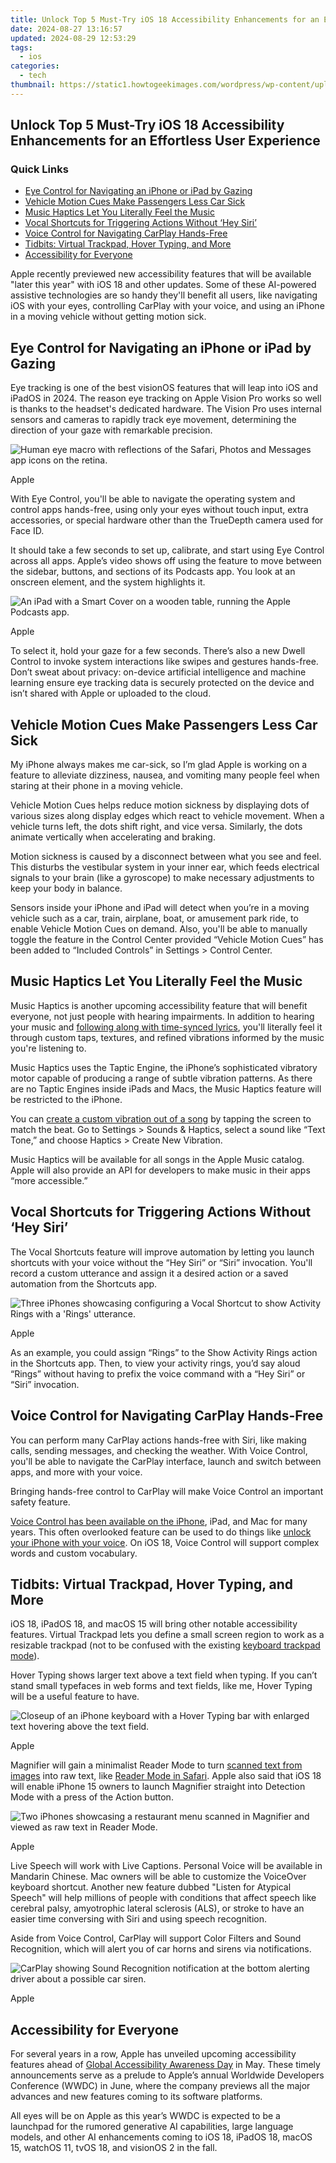 ```yaml
---
title: Unlock Top 5 Must-Try iOS 18 Accessibility Enhancements for an Effortless User Experience
date: 2024-08-27 13:16:57
updated: 2024-08-29 12:53:29
tags:
  - ios
categories:
  - tech
thumbnail: https://static1.howtogeekimages.com/wordpress/wp-content/uploads/2024/05/ipad-ios-18-icon-accessibility-music-haptics-eye-control-carplay-voice-control-featured.jpg
---
```


## Unlock Top 5 Must-Try iOS 18 Accessibility Enhancements for an Effortless User Experience

### Quick Links

* [Eye Control for Navigating an iPhone or iPad by Gazing](https://sim-unlock.techidaily.com/in-2024-android-unlock-code-sim-unlock-your-poco-m6-5g-phone-and-remove-locked-screen-by-drfone-android/)
* [Vehicle Motion Cues Make Passengers Less Car Sick](https://fox-that.techidaily.com/revamp-your-iphones-browser-fast-track-tips-for-a-quick-safari-experience/)
* [Music Haptics Let You Literally Feel the Music](https://screen-recording.techidaily.com/new-top-5-mac-cam-alternatives-to-elevate-your-digital-screens/)
* [Vocal Shortcuts for Triggering Actions Without ‘Hey Siri’](https://remote-screen-capture.techidaily.com/new-exploring-screenflow-features-a-mac-developers-perspective/)
* [Voice Control for Navigating CarPlay Hands-Free](https://tech-revival.techidaily.com/chatgpt-techniques-for-innovative-dungeon-mastery-in-dandd-gaming/)
* [Tidbits: Virtual Trackpad, Hover Typing, and More](https://hardware-reviews.techidaily.com/flsun-s1-evaluation-rapid-warp-performance-and-unique-delta-design/)
* [Accessibility for Everyone](https://instagram-video-recordings.techidaily.com/updated-from-obscurity-to-star-in-3-simple-steps-for-2024/)

 Apple recently previewed new accessibility features that will be available "later this year" with iOS 18 and other updates. Some of these AI-powered assistive technologies are so handy they'll benefit all users, like navigating iOS with your eyes, controlling CarPlay with your voice, and using an iPhone in a moving vehicle without getting motion sick.

##  Eye Control for Navigating an iPhone or iPad by Gazing

 Eye tracking is one of the best visionOS features that will leap into iOS and iPadOS in 2024\. The reason eye tracking on Apple Vision Pro works so well is thanks to the headset's dedicated hardware. The Vision Pro uses internal sensors and cameras to rapidly track eye movement, determining the direction of your gaze with remarkable precision.

![Human eye macro with reflections of the Safari, Photos and Messages app icons on the retina.](https://static1.howtogeekimages.com/wordpress/wp-content/uploads/2024/05/apple-visionos-eye-tracking-retina-safari-photos-messages-app-icons.jpg) 

Apple

 With Eye Control, you'll be able to navigate the operating system and control apps hands-free, using only your eyes without touch input, extra accessories, or special hardware other than the TrueDepth camera used for Face ID.

 It should take a few seconds to set up, calibrate, and start using Eye Control across all apps. Apple’s video shows off using the feature to move between the sidebar, buttons, and sections of its Podcasts app. You look at an onscreen element, and the system highlights it.

![An iPad with a Smart Cover on a wooden table, running the Apple Podcasts app.](https://static1.howtogeekimages.com/wordpress/wp-content/uploads/2024/05/ipados-18-accessibility-eye-control-apple-podcasts-app.jpg) 

Apple

 To select it, hold your gaze for a few seconds. There’s also a new Dwell Control to invoke system interactions like swipes and gestures hands-free. Don’t sweat about privacy: on-device artificial intelligence and machine learning ensure eye tracking data is securely protected on the device and isn’t shared with Apple or uploaded to the cloud.

##  Vehicle Motion Cues Make Passengers Less Car Sick

 My iPhone always makes me car-sick, so I’m glad Apple is working on a feature to alleviate dizziness, nausea, and vomiting many people feel when staring at their phone in a moving vehicle.

 Vehicle Motion Cues helps reduce motion sickness by displaying dots of various sizes along display edges which react to vehicle movement. When a vehicle turns left, the dots shift right, and vice versa. Similarly, the dots animate vertically when accelerating and braking.

 Motion sickness is caused by a disconnect between what you see and feel. This disturbs the vestibular system in your inner ear, which feeds electrical signals to your brain (like a gyroscope) to make necessary adjustments to keep your body in balance.

 Sensors inside your iPhone and iPad will detect when you’re in a moving vehicle such as a car, train, airplane, boat, or amusement park ride, to enable Vehicle Motion Cues on demand. Also, you'll be able to manually toggle the feature in the Control Center provided “Vehicle Motion Cues” has been added to “Included Controls” in Settings > Control Center.

##  Music Haptics Let You Literally Feel the Music

 Music Haptics is another upcoming accessibility feature that will benefit everyone, not just people with hearing impairments. In addition to hearing your music and [following along with time-synced lyrics](https://buynow-info.techidaily.com/windows-evolution-moving-from-7-to-11/), you'll literally feel it through custom taps, textures, and refined vibrations informed by the music you're listening to.

 Music Haptics uses the Taptic Engine, the iPhone’s sophisticated vibratory motor capable of producing a range of subtle vibration patterns. As there are no Taptic Engines inside iPads and Macs, the Music Haptics feature will be restricted to the iPhone.

 You can [create a custom vibration out of a song](https://fox-cloud.techidaily.com/2024-approved-step-by-step-on-azure-speech-transcription-services/) by tapping the screen to match the beat. Go to Settings > Sounds & Haptics, select a sound like “Text Tone,” and choose Haptics > Create New Vibration.

 Music Haptics will be available for all songs in the Apple Music catalog. Apple will also provide an API for developers to make music in their apps “more accessible.”

##  Vocal Shortcuts for Triggering Actions Without ‘Hey Siri’

 The Vocal Shortcuts feature will improve automation by letting you launch shortcuts with your voice without the “Hey Siri” or “Siri” invocation. You'll record a custom utterance and assign it a desired action or a saved automation from the Shortcuts app.

![Three iPhones showcasing configuring a Vocal Shortcut to show Activity Rings with a 'Rings' utterance.](https://static1.howtogeekimages.com/wordpress/wp-content/uploads/2024/05/apple-ios-18-accessibility-vocal-shortcuts-setup-record-custom-phrase-run-with-voice.jpg) 

Apple

 As an example, you could assign “Rings” to the Show Activity Rings action in the Shortcuts app. Then, to view your activity rings, you’d say aloud “Rings” without having to prefix the voice command with a “Hey Siri” or “Siri” invocation.

##  Voice Control for Navigating CarPlay Hands-Free

 You can perform many CarPlay actions hands-free with Siri, like making calls, sending messages, and checking the weather. With Voice Control, you'll be able to navigate the CarPlay interface, launch and switch between apps, and more with your voice.

 Bringing hands-free control to CarPlay will make Voice Control an important safety feature.

[Voice Control has been available on the iPhone](https://visual-screen-recording.techidaily.com/elevate-everyday-life-through-webcams/), iPad, and Mac for many years. This often overlooked feature can be used to do things like [unlock your iPhone with your voice](https://some-knowledge.techidaily.com/in-2024-from-script-to-screen-animating-stories-using-wmm/). On iOS 18, Voice Control will support complex words and custom vocabulary.

##  Tidbits: Virtual Trackpad, Hover Typing, and More

 iOS 18, iPadOS 18, and macOS 15 will bring other notable accessibility features. Virtual Trackpad lets you define a small screen region to work as a resizable trackpad (not to be confused with the existing [keyboard trackpad mode](https://fox-links.techidaily.com/new-navigate-web-with-ease-using-edges-split-screen-feature/)).

 Hover Typing shows larger text above a text field when typing. If you can’t stand small typefaces in web forms and text fields, like me, Hover Typing will be a useful feature to have.

![Closeup of an iPhone keyboard with a Hover Typing bar with enlarged text hovering above the text field.](https://static1.howtogeekimages.com/wordpress/wp-content/uploads/2024/05/apple-ios-18-accessibility-hover-typing.jpg) 

Apple

 Magnifier will gain a minimalist Reader Mode to turn [scanned text from images](https://extra-support.techidaily.com/in-2024-mastering-the-art-of-editing-movie-maker-on-w11-in-detail/) into raw text, like [Reader Mode in Safari](https://youtube-clips.techidaily.com/constructing-attention-grabbing-trailers-for-youtube/). Apple also said that iOS 18 will enable iPhone 15 owners to launch Magnifier straight into Detection Mode with a press of the Action button.

![Two iPhones showcasing a restaurant menu scanned in Magnifier and viewed as raw text in  Reader Mode.](https://static1.howtogeekimages.com/wordpress/wp-content/uploads/2024/05/apple-ios-18-accessibility-magnifier-reader-mode.jpg) 

Apple

 Live Speech will work with Live Captions. Personal Voice will be available in Mandarin Chinese. Mac owners will be able to customize the VoiceOver keyboard shortcut. Another new feature dubbed "Listen for Atypical Speech" will help millions of people with conditions that affect speech like cerebral palsy, amyotrophic lateral sclerosis (ALS), or stroke to have an easier time conversing with Siri and using speech recognition.

 Aside from Voice Control, CarPlay will support Color Filters and Sound Recognition, which will alert you of car horns and sirens via notifications.

![CarPlay showing Sound Recognition notification at the bottom alerting driver about a possible car siren.](https://static1.howtogeekimages.com/wordpress/wp-content/uploads/2024/05/apple-ios-18-carplay-sound-recognition-car-siren-notification.png) 

Apple

##  Accessibility for Everyone

 For several years in a row, Apple has unveiled upcoming accessibility features ahead of [Global Accessibility Awareness Day](https://accessibility.day) in May. These timely announcements serve as a prelude to Apple’s annual Worldwide Developers Conference (WWDC) in June, where the company previews all the major advances and new features coming to its software platforms.

 All eyes will be on Apple as this year’s WWDC is expected to be a launchpad for the rumored generative AI capabilities, large language models, and other AI enhancements coming to iOS 18, iPadOS 18, macOS 15, watchOS 11, tvOS 18, and visionOS 2 in the fall.

<ins class="adsbygoogle"
     style="display:block"
     data-ad-format="autorelaxed"
     data-ad-client="ca-pub-7571918770474297"
     data-ad-slot="1223367746"></ins>



<ins class="adsbygoogle"
     style="display:block"
     data-ad-client="ca-pub-7571918770474297"
     data-ad-slot="8358498916"
     data-ad-format="auto"
     data-full-width-responsive="true"></ins>
